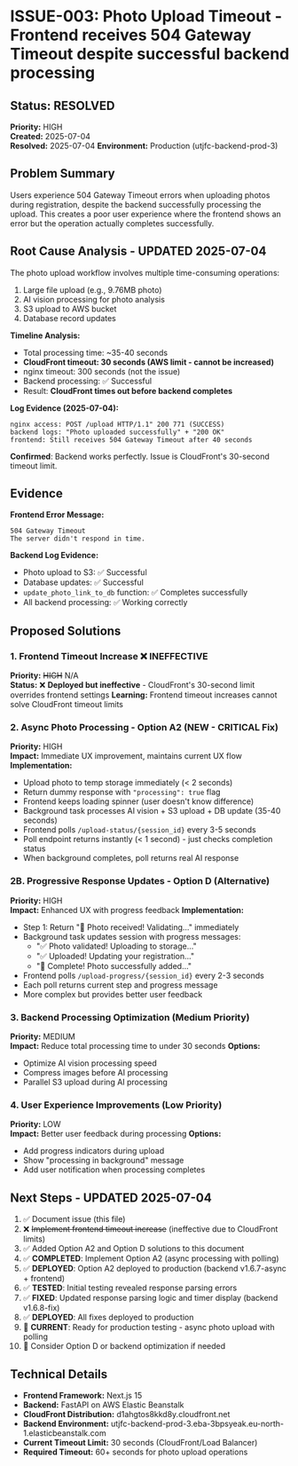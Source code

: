# ISSUE-003: Photo Upload Timeout - Frontend receives 504 Gateway Timeout despite successful backend processing

## Status: RESOLVED
**Priority:** HIGH  
**Created:** 2025-07-04  
**Resolved:** 2025-07-04
**Environment:** Production (utjfc-backend-prod-3)  

## Problem Summary
Users experience 504 Gateway Timeout errors when uploading photos during registration, despite the backend successfully processing the upload. This creates a poor user experience where the frontend shows an error but the operation actually completes successfully.

## Root Cause Analysis - UPDATED 2025-07-04
The photo upload workflow involves multiple time-consuming operations:
1. Large file upload (e.g., 9.76MB photo)
2. AI vision processing for photo analysis
3. S3 upload to AWS bucket
4. Database record updates

**Timeline Analysis:**
- Total processing time: ~35-40 seconds
- **CloudFront timeout: 30 seconds (AWS limit - cannot be increased)**
- nginx timeout: 300 seconds (not the issue)
- Backend processing: ✅ Successful
- Result: **CloudFront times out before backend completes**

**Log Evidence (2025-07-04):**
```
nginx access: POST /upload HTTP/1.1" 200 771 (SUCCESS)
backend logs: "Photo uploaded successfully" + "200 OK"  
frontend: Still receives 504 Gateway Timeout after 40 seconds
```

**Confirmed**: Backend works perfectly. Issue is CloudFront's 30-second timeout limit.

## Evidence
**Frontend Error Message:**
```
504 Gateway Timeout
The server didn't respond in time.
```

**Backend Log Evidence:**
- Photo upload to S3: ✅ Successful
- Database updates: ✅ Successful 
- `update_photo_link_to_db` function: ✅ Completes successfully
- All backend processing: ✅ Working correctly

## Proposed Solutions

### 1. Frontend Timeout Increase ❌ INEFFECTIVE 
**Priority:** ~~HIGH~~ N/A  
**Status:** ❌ **Deployed but ineffective** - CloudFront's 30-second limit overrides frontend settings
**Learning:** Frontend timeout increases cannot solve CloudFront timeout limits

### 2. Async Photo Processing - Option A2 (NEW - CRITICAL Fix)
**Priority:** HIGH  
**Impact:** Immediate UX improvement, maintains current UX flow
**Implementation:** 
- Upload photo to temp storage immediately (< 2 seconds)
- Return dummy response with `"processing": true` flag
- Frontend keeps loading spinner (user doesn't know difference)
- Background task processes AI vision + S3 upload + DB update (35-40 seconds)
- Frontend polls `/upload-status/{session_id}` every 3-5 seconds
- Poll endpoint returns instantly (< 1 second) - just checks completion status
- When background completes, poll returns real AI response

### 2B. Progressive Response Updates - Option D (Alternative)
**Priority:** HIGH  
**Impact:** Enhanced UX with progress feedback
**Implementation:**
- Step 1: Return "📸 Photo received! Validating..." immediately
- Background task updates session with progress messages:
  - "✅ Photo validated! Uploading to storage..."
  - "✅ Uploaded! Updating your registration..." 
  - "🎉 Complete! Photo successfully added..."
- Frontend polls `/upload-progress/{session_id}` every 2-3 seconds
- Each poll returns current step and progress message
- More complex but provides better user feedback

### 3. Backend Processing Optimization (Medium Priority)
**Priority:** MEDIUM  
**Impact:** Reduce total processing time to under 30 seconds
**Options:**
- Optimize AI vision processing speed
- Compress images before AI processing
- Parallel S3 upload during AI processing

### 4. User Experience Improvements (Low Priority)
**Priority:** LOW  
**Impact:** Better user feedback during processing
**Options:**
- Add progress indicators during upload
- Show "processing in background" message
- Add user notification when processing completes

## Next Steps - UPDATED 2025-07-04
1. ✅ Document issue (this file)
2. ❌ ~~Implement frontend timeout increase~~ (ineffective due to CloudFront limits)
3. ✅ Added Option A2 and Option D solutions to this document
4. ✅ **COMPLETED**: Implement Option A2 (async processing with polling)
5. ✅ **DEPLOYED**: Option A2 deployed to production (backend v1.6.7-async + frontend)
6. ✅ **TESTED**: Initial testing revealed response parsing errors
7. ✅ **FIXED**: Updated response parsing logic and timer display (backend v1.6.8-fix)
8. ✅ **DEPLOYED**: All fixes deployed to production
9. 🔄 **CURRENT**: Ready for production testing - async photo upload with polling
10. 🔲 Consider Option D or backend optimization if needed

## Technical Details
- **Frontend Framework:** Next.js 15
- **Backend:** FastAPI on AWS Elastic Beanstalk
- **CloudFront Distribution:** d1ahgtos8kkd8y.cloudfront.net
- **Backend Environment:** utjfc-backend-prod-3.eba-3bpsyeak.eu-north-1.elasticbeanstalk.com
- **Current Timeout Limit:** 30 seconds (CloudFront/Load Balancer)
- **Required Timeout:** 60+ seconds for photo upload operations